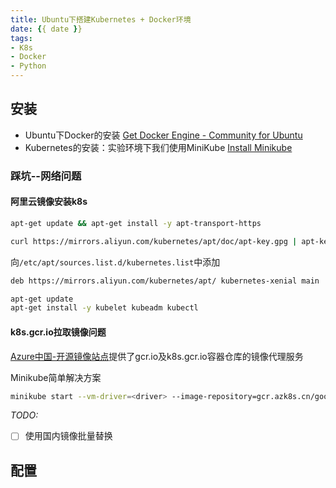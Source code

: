 ```yaml
---
title: Ubuntu下搭建Kubernetes + Docker环境
date: {{ date }}
tags: 
- K8s
- Docker
- Python
---
```


## 安装

- Ubuntu下Docker的安装 [Get Docker Engine - Community for Ubuntu](https://docs.docker.com/install/linux/docker-ce/ubuntu/)
- Kubernetes的安装：实验环境下我们使用MiniKube [Install Minikube](https://kubernetes.io/docs/tasks/tools/install-minikube/) 

### 踩坑--网络问题

#### 阿里云镜像安装k8s

```bash
apt-get update && apt-get install -y apt-transport-https
```

```bash
curl https://mirrors.aliyun.com/kubernetes/apt/doc/apt-key.gpg | apt-key add -
```

向`/etc/apt/sources.list.d/kubernetes.list`中添加

```bash
deb https://mirrors.aliyun.com/kubernetes/apt/ kubernetes-xenial main
```

```bash
apt-get update
apt-get install -y kubelet kubeadm kubectl
```

#### k8s.gcr.io拉取镜像问题

[Azure中国-开源镜像站点](http://mirror.azure.cn/)提供了gcr.io及k8s.gcr.io容器仓库的镜像代理服务

Minikube简单解决方案

```bash
minikube start --vm-driver=<driver> --image-repository=gcr.azk8s.cn/google_containers
```

*TODO:*

- [ ] 使用国内镜像批量替换

## 配置

